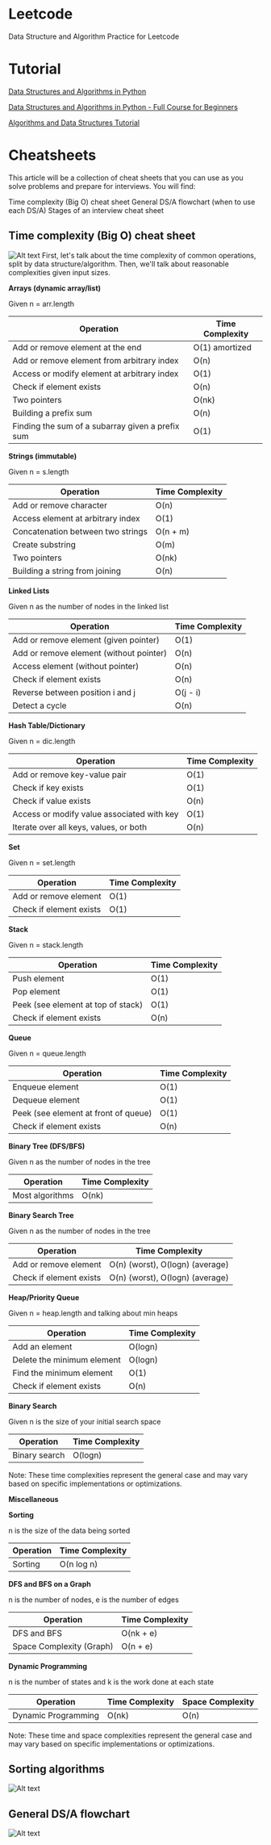 # Leetcode

Data Structure and Algorithm Practice for Leetcode

# Tutorial

[Data Structures and Algorithms in Python](https://jovian.com/learn/data-structures-and-algorithms-in-python)

[Data Structures and Algorithms in Python - Full Course for Beginners](https://www.youtube.com/watch?v=pkYVOmU3MgA&list=PLKnqXTZckz4m1-p_yyJ6p2IOvfft7FAmP&index=14&t=27081s&ab_channel=freeCodeCamp.org&descriptionFromFileType=Attached+File)

[Algorithms and Data Structures Tutorial](https://www.youtube.com/watch?v=8hly31xKli0&t=13876s&ab_channel=freeCodeCamp.org&descriptionFromFileType=Attached+File)

# Cheatsheets

This article will be a collection of cheat sheets that you can use as you solve problems and prepare for interviews. You will find:

Time complexity (Big O) cheat sheet
General DS/A flowchart (when to use each DS/A)
Stages of an interview cheat sheet

## Time complexity (Big O) cheat sheet

![Alt text](big_o.png)
First, let's talk about the time complexity of common operations, split by data structure/algorithm. Then, we'll talk about reasonable complexities given input sizes.

**Arrays (dynamic array/list)**

Given n = arr.length

| Operation                                        | Time Complexity |
| ------------------------------------------------ | --------------- |
| Add or remove element at the end                 | O(1) amortized  |
| Add or remove element from arbitrary index       | O(n)            |
| Access or modify element at arbitrary index      | O(1)            |
| Check if element exists                          | O(n)            |
| Two pointers                                     | O(nk)           |
| Building a prefix sum                            | O(n)            |
| Finding the sum of a subarray given a prefix sum | O(1)            |

**Strings (immutable)**

Given n = s.length

| Operation                         | Time Complexity |
| --------------------------------- | --------------- |
| Add or remove character           | O(n)            |
| Access element at arbitrary index | O(1)            |
| Concatenation between two strings | O(n + m)        |
| Create substring                  | O(m)            |
| Two pointers                      | O(nk)           |
| Building a string from joining    | O(n)            |

**Linked Lists**

Given n as the number of nodes in the linked list

| Operation                               | Time Complexity |
| --------------------------------------- | --------------- |
| Add or remove element (given pointer)   | O(1)            |
| Add or remove element (without pointer) | O(n)            |
| Access element (without pointer)        | O(n)            |
| Check if element exists                 | O(n)            |
| Reverse between position i and j        | O(j - i)        |
| Detect a cycle                          | O(n)            |

**Hash Table/Dictionary**

Given n = dic.length

| Operation                                  | Time Complexity |
| ------------------------------------------ | --------------- |
| Add or remove key-value pair               | O(1)            |
| Check if key exists                        | O(1)            |
| Check if value exists                      | O(n)            |
| Access or modify value associated with key | O(1)            |
| Iterate over all keys, values, or both     | O(n)            |

**Set**

Given n = set.length

| Operation               | Time Complexity |
| ----------------------- | --------------- |
| Add or remove element   | O(1)            |
| Check if element exists | O(1)            |

**Stack**

Given n = stack.length

| Operation                          | Time Complexity |
| ---------------------------------- | --------------- |
| Push element                       | O(1)            |
| Pop element                        | O(1)            |
| Peek (see element at top of stack) | O(1)            |
| Check if element exists            | O(n)            |

**Queue**

Given n = queue.length

| Operation                            | Time Complexity |
| ------------------------------------ | --------------- |
| Enqueue element                      | O(1)            |
| Dequeue element                      | O(1)            |
| Peek (see element at front of queue) | O(1)            |
| Check if element exists              | O(n)            |

**Binary Tree (DFS/BFS)**

Given n as the number of nodes in the tree

| Operation       | Time Complexity |
| --------------- | --------------- |
| Most algorithms | O(nk)           |

**Binary Search Tree**

Given n as the number of nodes in the tree

| Operation               | Time Complexity                 |
| ----------------------- | ------------------------------- |
| Add or remove element   | O(n) (worst), O(logn) (average) |
| Check if element exists | O(n) (worst), O(logn) (average) |

**Heap/Priority Queue**

Given n = heap.length and talking about min heaps

| Operation                  | Time Complexity |
| -------------------------- | --------------- |
| Add an element             | O(logn)         |
| Delete the minimum element | O(logn)         |
| Find the minimum element   | O(1)            |
| Check if element exists    | O(n)            |

**Binary Search**

Given n is the size of your initial search space

| Operation     | Time Complexity |
| ------------- | --------------- |
| Binary search | O(logn)         |

Note: These time complexities represent the general case and may vary based on specific implementations or optimizations.

**Miscellaneous**

**Sorting**

n is the size of the data being sorted

| Operation | Time Complexity |
| --------- | --------------- |
| Sorting   | O(n log n)      |

**DFS and BFS on a Graph**

n is the number of nodes,
e is the number of edges

| Operation                | Time Complexity |
| ------------------------ | --------------- |
| DFS and BFS              | O(nk + e)       |
| Space Complexity (Graph) | O(n + e)        |

**Dynamic Programming**

n is the number of states and
k is the work done at each state

| Operation           | Time Complexity | Space Complexity |
| ------------------- | --------------- | ---------------- |
| Dynamic Programming | O(nk)           | O(n)             |

Note: These time and space complexities represent the general case and may vary based on specific implementations or optimizations.

## Sorting algorithms

![Alt text](sorting.png)

## General DS/A flowchart

![Alt text](flowchart.png)

